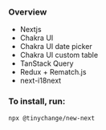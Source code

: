 ### Overview

- Nextjs
- Chakra UI
- Chakra UI date picker
- Chakra UI custom table
- TanStack Query
- Redux + Rematch.js
- next-i18next

### To install, run:

`npx @tinychange/new-next`
